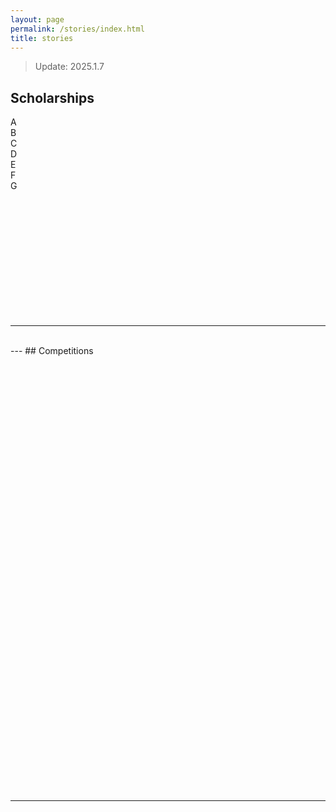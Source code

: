 ```yaml
---
layout: page
permalink: /stories/index.html
title: stories
---
```

> Update:  2025.1.7


## Scholarships

A <br>B <br>C <br>D <br>E <br>F <br>G <br>

 <br>

 <br>

 <br>

 <br>

 <br>

 <br>

<br>

<br>

<br>

<br>

<br>

---

<br>
---
## Competitions
<br>

<br>

<br>

<br>

<br>

<br>
<br>
<br>
<br>
<br>
<br>
<br>
<br>
<br>
<br>
<br>
<br>
<br>
<br>
<br>
<br>
<br>
<br>
<br>
<br>
<br>
<br>
<br>
<br>
<br>
<br>
<br>
<br>
<br>
<br>
<br>
<br>
<br>
<br>
<br>

<br>

<br> 

---